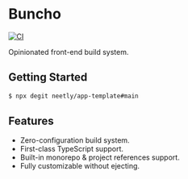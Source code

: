 # Buncho

[![CI](https://github.com/neetly/buncho/actions/workflows/ci.yml/badge.svg)](https://github.com/neetly/buncho/actions/workflows/ci.yml)

Opinionated front-end build system.

## Getting Started

```sh
$ npx degit neetly/app-template#main
```

## Features

- Zero-configuration build system.
- First-class TypeScript support.
- Built-in monorepo & project references support.
- Fully customizable without ejecting.

